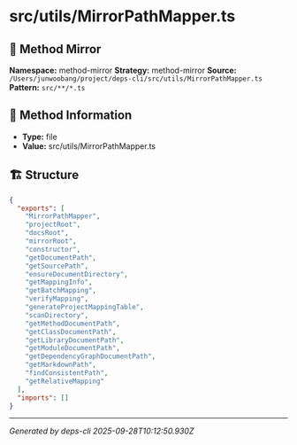 # src/utils/MirrorPathMapper.ts

## 🔧 Method Mirror

**Namespace:** method-mirror
**Strategy:** method-mirror
**Source:** `/Users/junwoobang/project/deps-cli/src/utils/MirrorPathMapper.ts`
**Pattern:** `src/**/*.ts`

## 📝 Method Information

- **Type:** file
- **Value:** src/utils/MirrorPathMapper.ts

## 🏗️ Structure

```json
{
  "exports": [
    "MirrorPathMapper",
    "projectRoot",
    "docsRoot",
    "mirrorRoot",
    "constructor",
    "getDocumentPath",
    "getSourcePath",
    "ensureDocumentDirectory",
    "getMappingInfo",
    "getBatchMapping",
    "verifyMapping",
    "generateProjectMappingTable",
    "scanDirectory",
    "getMethodDocumentPath",
    "getClassDocumentPath",
    "getLibraryDocumentPath",
    "getModuleDocumentPath",
    "getDependencyGraphDocumentPath",
    "getMarkdownPath",
    "findConsistentPath",
    "getRelativeMapping"
  ],
  "imports": []
}
```

---
*Generated by deps-cli 2025-09-28T10:12:50.930Z*
